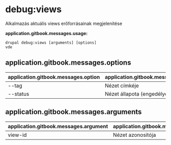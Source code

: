 # debug:views
Alkalmazás aktuális views erőforrásainak megjelenítése

**application.gitbook.messages.usage:**
```
drupal debug:views [arguments] [options]
vde
```

## application.gitbook.messages.options
application.gitbook.messages.option | application.gitbook.messages.details
-------|-------------
--tag | Nézet címkéje
--status | Nézet állapota (engedélyezett|tiltott)

## application.gitbook.messages.arguments
application.gitbook.messages.argument | application.gitbook.messages.details
---------|-------------
view-id | Nézet azonosítója
